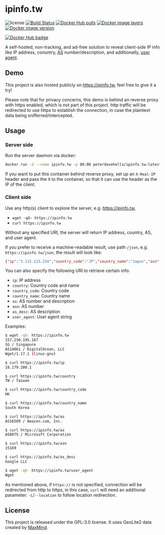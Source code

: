# ipinfo.tw

![license](https://img.shields.io/badge/license-GPLv3.0-brightgreen.svg?style=flat)
[![Build Status](https://travis-ci.com/PeterDaveHello/ipinfo.tw.svg?branch=master)](https://travis-ci.com/PeterDaveHello/ipinfo.tw)
[![Docker Hub pulls](https://img.shields.io/docker/pulls/peterdavehello/ipinfo.tw.svg)](https://hub.docker.com/r/peterdavehello/ipinfo.tw/)
[![Docker image layers](https://images.microbadger.com/badges/image/peterdavehello/ipinfo.tw.svg)](https://microbadger.com/images/peterdavehello/ipinfo.tw/)
[![Docker image version](https://images.microbadger.com/badges/version/peterdavehello/ipinfo.tw.svg)](https://hub.docker.com/r/peterdavehello/ipinfo.tw/tags/)

[![Docker Hub badge](http://dockeri.co/image/peterdavehello/ipinfo.tw)](https://hub.docker.com/r/peterdavehello/ipinfo.tw/)

A self-hosted, non-tracking, and ad-free solution to reveal client-side IP info like IP address, conuntry, [AS][1] number/description, and additionally, [user agent][2].

## Demo

This project is also hosted publicly on https://ipinfo.tw, feel free to give it a try!

Please note that for privacy concerns, this demo is behind an reverse proxy with https enabled, which is not part of this project. http traffic will be redirected to use https to establish the connection, in case the plaintext data being snifferred/intercepted.

## Usage

### Server side

Run the server daemon via docker:

```sh
docker run -d --name ipinfo.tw -p 80:80 peterdavehello/ipinfo.tw:latest
```

If you want to put this container behind reverse proxy, set up an `X-Real-IP` header and pass the it to the container, so that it can use the header as the IP of the client.

### Client side

Use any http(s) client to explore the server, e.g. https://ipinfo.tw,

- `wget -qO- https://ipinfo.tw`
- `curl https://ipinfo.tw`

Without any specified URI, the server will return IP address, country, AS, and user agent.

If you prefer to receive a machine-readable result, use path `/json`, e.g. `https://ipinfo.tw/json`, the result will look like:

```json
{"ip":"3.115.123.234","country_code":"JP","country_name":"Japan","asn":"16509","as_desc":"Amazon.com, Inc.","user_agent":"curl/7.58.0"}
```

You can also specify the following URI to retrieve certain info:

- `ip`: IP address
- `country`: Country code and name
- `country_code`: Country code
- `country_name`: Country name
- `as`: AS number and description
- `asn`: AS number
- `as_desc`: AS description
- `user_agent`: User agent string

Examples:

```sh
$ wget -qO- https://ipinfo.tw
157.230.195.167
SG / Singapore
AS14061 / DigitalOcean, LLC
Wget/1.17.1 (linux-gnu)

$ curl https://ipinfo.tw/ip
18.179.200.1

$ curl https://ipinfo.tw/country
TW / Taiwan

$ curl https://ipinfo.tw/country_code
HK

$ curl https://ipinfo.tw/country_name
South Korea

$ curl https://ipinfo.tw/as
AS16509 / Amazon.com, Inc.

$ curl https://ipinfo.tw/as
AS8075 / Microsoft Corporation

$ curl https://ipinfo.tw/asn
15169

$ curl https://ipinfo.tw/as_desc
Google LLC

$ wget -qO- https://ipinfo.tw/user_agent
Wget
```

As mentioned above, if `https://` is not specified, connection will be redirected from http to https, in this case, `curl` will need an additional parameter: `-L`/`--location` to follow location redirection.

## License

This project is released under the GPL-3.0 license. It uses GeoLite2 data created by [MaxMind][3].

[1]:https://en.wikipedia.org/wiki/Autonomous_system_(Internet)
[2]:https://en.wikipedia.org/wiki/User_agent
[3]:https://www.maxmind.com
